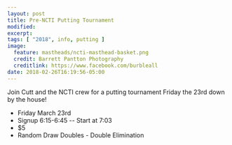 ```yaml
---
layout: post
title: Pre-NCTI Putting Tournament
modified:
excerpt:
tags: [ "2018", info, putting ]
image:
  feature: mastheads/ncti-masthead-basket.png
  credit: Barrett Pantton Photography
  creditlink: https://www.facebook.com/burbleall
date: 2018-02-26T16:19:56-05:00
---
```


Join Cutt and the NCTI crew for a putting tournament Friday the 23rd down by the house!

* Friday March 23rd
* Signup 6:15-6:45 -- Start at 7:03
* $5
* Random Draw Doubles - Double Elimination
